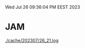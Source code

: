 Wed Jul 26 09:36:04 PM EEST 2023
# JAM
<a href='./cache/202307/26_21.log'>./cache/202307/26_21.log</a>
